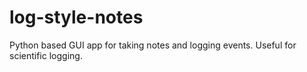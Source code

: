 # log-style-notes
Python based GUI app for taking notes and logging events. Useful for scientific logging.
